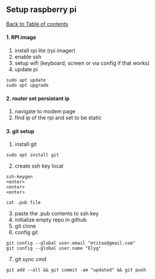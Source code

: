 ## Setup raspberry pi
[Back to Table of contents](0_index.md)

#### 1. RPI image
1. install rpi lite (rpi imager)
2. enable ssh
3. setup wifi (keyboard, screen or via config if that works)
4. update pi
```
sudo apt update
sudo apt upgrade
```

#### 2. router set persistant ip
1. navigate to modem page
2. find ip of the rpi and set to be static

#### 3. git setup

1. install git
```
sudo apt install git
```
2. create ssh key local
```
ssh-keygen
<enter>
<enter>
<enter>

cat .pub file
```
3. paste the .pub contents to ssh key
4. initialize empty repo in github
5. git clone <repo>
6. config git
```
git config --global user.email "etitas@gmail.com"
git config --global user.name "Elyg"
```
7. git sync cmd
```
git add --all && git commit -am "updated" && git push
```